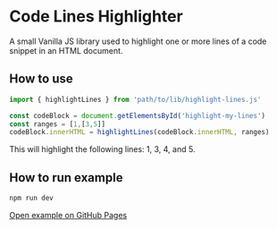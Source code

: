 # Code Lines Highlighter

A small Vanilla JS library used to highlight one or more lines of a code snippet in an HTML document.

## How to use

```js
import { highlightLines } from 'path/to/lib/highlight-lines.js'

const codeBlock = document.getElementsById('highlight-my-lines')
const ranges = [1,[3,5]]
codeBlock.innerHTML = highlightLines(codeBlock.innerHTML, ranges)
```

This will highlight the following lines: 1, 3, 4, and 5.

## How to run example

```sh
npm run dev
```

[Open example on GitHub Pages](https://himura2la.github.io/highlight-lines/example/index.html)
